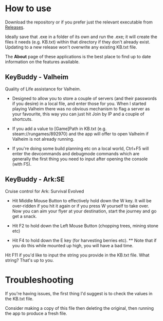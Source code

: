 # How to use
Download the repository or if you prefer just the relevant executable from [Releases](https://github.com/Wrongtown/ArkSE-QOL/releases).

Ideally save that .exe in a folder of its own and run the .exe; it will create the files it needs (e.g. KB.txt) within that directory if they don't already exist. Updating to a new release won't overwrite any existing KB.txt file.

The **About** page of these applications is the best place to find up to date information on the features available.


## KeyBuddy - Valheim
Quality of Life assistance for Valheim.

* Designed to allow you to store a couple of servers (and their passwords if you desire) in a local file, and enter those for you. When I started playing Valheim there was no obvious mechanism to flag a server as your favourite, this way you can just hit Join by IP and a couple of shortcuts.

* If you add a value to [Game]Path in KB.txt (e.g. steam://rungames/892970) and the app will offer to open Valheim if Valheim is not already running.

* If you're doing some build planning etc on a local world, Ctrl+F5 will enter the devcommands and debugmode commands which are generally the first thing you need to input after opening the console (with F5).




## KeyBuddy - Ark:SE 
Cruise control for Ark: Survival Evolved

* Hit Middle Mouse Button to effectively hold down the W key. It will be over-ridden if you hit it again or if you press W yourself to take over. Now you can aim your flyer at your destination, start the journey and go get a snack.

* Hit F2 to hold down the Left Mouse Button (chopping trees, mining stone etc)

* Hit F4 to hold down the E key (for harvesting berries etc). 
** Note that if you do this while mounted up high, you will have a bad time.

Hit F11 if you'd like to input the string you provide in the KB.txt file. What string? That's up to you.



# Troubleshooting

If you're having issues, the first thing I'd suggest is to check the values in the KB.txt file. 

Consider making a copy of this file then deleting the original, then running the app to produce a fresh file.